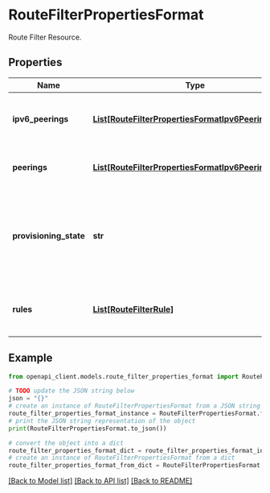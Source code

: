 # RouteFilterPropertiesFormat

Route Filter Resource.

## Properties

Name | Type | Description | Notes
------------ | ------------- | ------------- | -------------
**ipv6_peerings** | [**List[RouteFilterPropertiesFormatIpv6PeeringsInner]**](RouteFilterPropertiesFormatIpv6PeeringsInner.md) | A collection of references to express route circuit ipv6 peerings. | [optional] 
**peerings** | [**List[RouteFilterPropertiesFormatIpv6PeeringsInner]**](RouteFilterPropertiesFormatIpv6PeeringsInner.md) | A collection of references to express route circuit peerings. | [optional] 
**provisioning_state** | **str** | The provisioning state of the resource. Possible values are: &#39;Updating&#39;, &#39;Deleting&#39;, &#39;Succeeded&#39; and &#39;Failed&#39;. | [optional] [readonly] 
**rules** | [**List[RouteFilterRule]**](RouteFilterRule.md) | Collection of RouteFilterRules contained within a route filter. | [optional] 

## Example

```python
from openapi_client.models.route_filter_properties_format import RouteFilterPropertiesFormat

# TODO update the JSON string below
json = "{}"
# create an instance of RouteFilterPropertiesFormat from a JSON string
route_filter_properties_format_instance = RouteFilterPropertiesFormat.from_json(json)
# print the JSON string representation of the object
print(RouteFilterPropertiesFormat.to_json())

# convert the object into a dict
route_filter_properties_format_dict = route_filter_properties_format_instance.to_dict()
# create an instance of RouteFilterPropertiesFormat from a dict
route_filter_properties_format_from_dict = RouteFilterPropertiesFormat.from_dict(route_filter_properties_format_dict)
```
[[Back to Model list]](../README.md#documentation-for-models) [[Back to API list]](../README.md#documentation-for-api-endpoints) [[Back to README]](../README.md)


